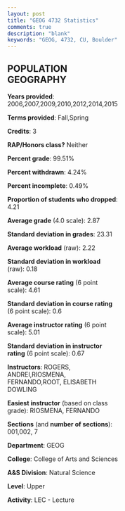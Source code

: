 ```yaml
---
layout: post
title: "GEOG 4732 Statistics"
comments: true
description: "blank"
keywords: "GEOG, 4732, CU, Boulder"
--- 
```

<head>
<script src="https://ajax.googleapis.com/ajax/libs/jquery/2.1.3/jquery.min.js"></script>
<script src="https://dl.dropboxusercontent.com/s/pc42nxpaw1ea4o9/highcharts.js?dl=0"></script>
<!-- <script src="../assets/js/highcharts.js"></script> -->
<style type="text/css">@font-face {
	font-family: "Bebas Neue";
	src: url(https://www.filehosting.org/file/details/544349/BebasNeue%20Regular.otf) format("opentype");
	}
	h1.Bebas { 
		font-family: "Bebas Neue", Verdana, Tahoma;
	}
</style>
</head>
<body>
	<div id="container" style="float: right; width: 45%; height: 88%; margin-left: 2.5%; margin-right: 2.5%;"></div>
	<script language="JavaScript">
		$(document).ready(function() {
		var chart = {type: 'column'};
		var title = {text: 'Grade Distribution'};
		var xAxis = {categories: ['A','B','C','D','F'],crosshair: true};
		var yAxis = {min: 0,title: {text: 'Percentage'}};
		var tooltip = {headerFormat: '<center><b><span style="font-size:20px">{point.key}</span></b></center>',
		               pointFormat: '<td style="padding:0"><b>{point.y:.1f}%</b></td>',
		               footerFormat: '</table>',shared: true,useHTML: true};
		var plotOptions = {column: {pointPadding: 0.0,borderWidth: 0}};  
		var credits = {enabled: false};var series= [{name: 'Percent',data: [26.91,44.18,22.49,4.82,1.61,]}];
		var json = {};
		json.chart = chart;
		json.title = title;
		json.tooltip = tooltip;
		json.xAxis = xAxis;
		json.yAxis = yAxis;  
		json.series = series;
		json.plotOptions = plotOptions;  
		json.credits = credits;
		$('#container').highcharts(json);
	});
	</script>
</body>
			   
## POPULATION GEOGRAPHY

**Years provided**: 2006,2007,2009,2010,2012,2014,2015

**Terms provided**: Fall,Spring

**Credits**: 3

**RAP/Honors class?** Neither

**Percent grade**: 99.51%

**Percent withdrawn**: 4.24%

**Percent incomplete**: 0.49%

**Proportion of students who dropped**: 4.21

**Average grade** (4.0 scale): 2.87

**Standard deviation in grades**: 23.31

**Average workload** (raw): 2.22

**Standard deviation in workload** (raw): 0.18

**Average course rating** (6 point scale): 4.61

**Standard deviation in course rating** (6 point scale): 0.6

**Average instructor rating** (6 point scale): 5.01

**Standard deviation in instructor rating** (6 point scale): 0.67

**Instructors**: ROGERS, ANDREI,RIOSMENA, FERNANDO,ROOT, ELISABETH DOWLING

**Easiest instructor** (based on class grade): RIOSMENA, FERNANDO

**Sections** (and **number of sections**): 001,002, 7

**Department**: GEOG

**College**: College of Arts and Sciences

**A&S Division**: Natural Science

**Level**: Upper

**Activity**: LEC - Lecture